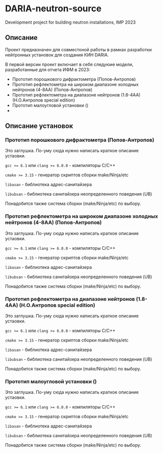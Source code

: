 # DARIA-neutron-source

Development project for building neutron installations, IMP 2023

## Описание
Проект предназначен для совместоной работы в рамках разработки нейтронных установок для создания КИН DARIA.

В первой версии проект включает в себя следуюие модели, разработанные для отчета ИФМ в 2023:
* Прототип порошкового дифрактометра (Попов-Антропов)
* Прототип рефлектометра на широком диапазоне холодных нейтронов (4-8АА) (Попов-Антропов)
* Прототип рефлектометра на диапазоне нейтронов (1.8-4АА) (Н.О.Антропов special edition)
* Прототип малоугловой установки ()
*
## Описание установок
### Прототип порошкового дифрактометра (Попов-Антропов)
Это заглушка. По-уму сюда нужно написать краткое описание устаовки.

`gcc >= 6.1` или `clang >= 6.0.0` - компиляторы C/С++

`cmake >= 3.15` - генератор скриптов сборки make/Ninja/etc

`libasan` - библиотека адрес-санитайзера

`libubsan` - библиотека санитайзера неопределенного поведения (UB)

Понадобится также система сборки (make/Ninja/etc) по выбору.

### Прототип рефлектометра на широком диапазоне холодных нейтронов (4-8АА) (Попов-Антропов)
Это заглушка. По-уму сюда нужно написать краткое описание устаовки.

`gcc >= 6.1` или `clang >= 6.0.0` - компиляторы C/С++

`cmake >= 3.15` - генератор скриптов сборки make/Ninja/etc

`libasan` - библиотека адрес-санитайзера

`libubsan` - библиотека санитайзера неопределенного поведения (UB)

Понадобится также система сборки (make/Ninja/etc) по выбору.


### Прототип рефлектометра на диапазоне нейтронов (1.8-4АА) (Н.О.Антропов special edition)
Это заглушка. По-уму сюда нужно написать краткое описание устаовки.

`gcc >= 6.1` или `clang >= 6.0.0` - компиляторы C/С++

`cmake >= 3.15` - генератор скриптов сборки make/Ninja/etc

`libasan` - библиотека адрес-санитайзера

`libubsan` - библиотека санитайзера неопределенного поведения (UB)

Понадобится также система сборки (make/Ninja/etc) по выбору.


### Прототип малоугловой установки ()
Это заглушка. По-уму сюда нужно написать краткое описание устаовки.

`gcc >= 6.1` или `clang >= 6.0.0` - компиляторы C/С++

`cmake >= 3.15` - генератор скриптов сборки make/Ninja/etc

`libasan` - библиотека адрес-санитайзера

`libubsan` - библиотека санитайзера неопределенного поведения (UB)

Понадобится также система сборки (make/Ninja/etc) по выбору.
